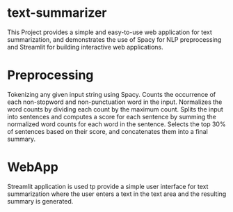 # text-summarizer
This Project provides a simple and easy-to-use web application for text summarization, and demonstrates the use of Spacy for NLP preprocessing and Streamlit for building interactive web applications.
# Preprocessing
Tokenizing any given input string using Spacy.
Counts the occurrence of each non-stopword and non-punctuation word in the input.
Normalizes the word counts by dividing each count by the maximum count.
Splits the input into sentences and computes a score for each sentence by summing the normalized word counts for each word in the sentence.
Selects the top 30% of sentences based on their score, and concatenates them into a final summary.
# WebApp
Streamlit application is used tp  provide a simple user interface for text summarization where the user enters a text in the text area and the resulting summary is generated.
